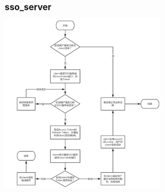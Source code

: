 # sso_server
![Image text](https://github.com/goplin001/sso_server/blob/master/src/main/resources/image/sso.png)